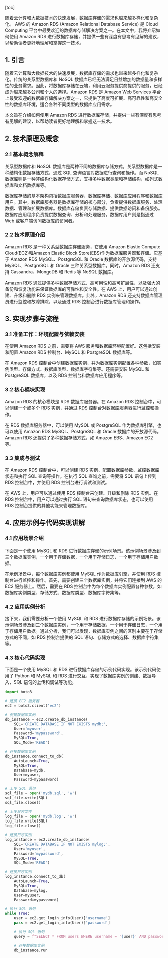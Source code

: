
[toc]                    
                
                
随着云计算和大数据技术的快速发展，数据库存储的需求也越来越多样化和复杂化。 AWS 的 Amazon RDS (Amazon Relational Database Service) 是 Cloud Computing 平台中最受欢迎的数据库存储解决方案之一。在本文中，我将介绍如何使用 Amazon RDS 进行数据库存储，并提供一些有深度有思考有见解的建议，以帮助读者更好地理解和掌握这一技术。

## 1. 引言

随着云计算和大数据技术的快速发展，数据库存储的需求也越来越多样化和复杂化。传统的关系型数据库和 NoSQL 数据库已经无法满足日益增加的数据量和多样性的业务需求。因此，将数据库存储在云端，利用云服务提供商提供的服务，已经成为越来越多公司和个人的选择。Amazon RDS 是 Amazon Web Services 平台上最受欢迎的数据库存储解决方案之一，它提供了高度可扩展、高可靠性和高安全性的数据库环境，适合各种不同类型的数据库应用需求。

本文旨在介绍如何使用 Amazon RDS 进行数据库存储，并提供一些有深度有思考有见解的建议，以帮助读者更好地理解和掌握这一技术。

## 2. 技术原理及概念

### 2.1 基本概念解释

关系型数据库和 NoSQL 数据库是两种不同的数据库存储方式。关系型数据库是一种结构化数据存储方式，通过 SQL 查询语言对数据进行查询和操作。而 NoSQL 数据库则是一种非结构化数据存储方式，支持多种数据类型和存储结构，如列式数据库和文档数据库等。

数据库存储的基本架构包括数据库服务器、数据库存储、数据库应用程序和数据库用户。其中，数据库服务器是数据库存储的核心部分，负责提供数据库服务、处理数据、管理和扩展数据库。数据库存储负责存储数据、提供数据访问和备份服务。数据库应用程序负责提供数据查询、分析和处理服务。数据库用户则是指通过 Web 或客户端访问数据库的访问者。

### 2.2 技术原理介绍

Amazon RDS 是一种关系型数据库存储服务，它使用 Amazon Elastic Compute Cloud(EC2)和Amazon Elastic Block Store(EBS)作为数据库服务器和存储。它基于 Amazon RDS MySQL、PostgreSQL 和 Oracle 数据库的开放源代码，支持 MySQL、PostgreSQL 和 Oracle 三种关系型数据库。同时，Amazon RDS 还支持 Cassandra、MongoDB 和 Redis 等 NoSQL 数据库。

Amazon RDS 通过提供多种数据存储方式、高可用性和高可扩展性、以及强大的备份和恢复功能来保证数据库的可靠性和安全性。在 AWS 上，用户可以通过创建、升级和删除 RDS 实例来管理数据库。此外，Amazon RDS 还支持数据库管理员进行监控和故障排除，以及通过 RDS 控制台进行数据库管理和操作。

## 3. 实现步骤与流程

### 3.1 准备工作：环境配置与依赖安装

在使用 Amazon RDS 之前，需要将 AWS 服务和数据库环境配置好。这包括安装和配置 Amazon RDS 控制台、MySQL 和 PostgreSQL 数据库等。

在 Amazon RDS 控制台中创建数据库实例，并为数据库实例配置各种参数，如实例类型、存储方式、数据库类型、数据库字符集等。还需要安装 MySQL 和 PostgreSQL 数据库，以及 RDS 控制台和数据库应用程序等。

### 3.2 核心模块实现

Amazon RDS 的核心模块是 RDS 数据库服务器。在 Amazon RDS 控制台中，可以创建一个或多个 RDS 实例，并通过 RDS 控制台对数据库服务器进行监控和操作。

在 RDS 数据库服务器中，可以使用 MySQL 或 PostgreSQL 作为数据库引擎，也可以使用 Amazon RDS MySQL、PostgreSQL 和 Oracle 数据库的开放源代码。Amazon RDS 还提供了多种数据存储方式，如  Amazon EBS、Amazon EC2 等。

### 3.3 集成与测试

在 Amazon RDS 控制台中，可以创建 RDS 实例、配置数据库参数、监控数据库状态和执行 SQL 查询等操作。在执行 SQL 查询之前，需要将 SQL 语句上传到 RDS 控制台中，并使用 RDS 控制台进行调试和测试。

在 AWS 上，用户可以通过使用 RDS 控制台来创建、升级和删除 RDS 实例。在 RDS 控制台中，用户可以通过执行 SQL 语句来查询数据库状态，也可以使用 RDS 控制台提供的其他功能来管理数据库。

## 4. 应用示例与代码实现讲解

### 4.1 应用场景介绍

下面是一个使用 MySQL 和 RDS 进行数据库存储的示例场景。该示例场景涉及到三个数据库实例，一个用于存储数据，一个用于存储日志，一个用于存储用户数据。

在示例场景中，每个数据库实例都使用 MySQL 作为数据库引擎，并使用 RDS 控制台进行监控和操作。首先，需要创建三个数据库实例，并将它们连接到 AWS 的 EC2 服务器上。然后，需要在 RDS 控制台中为每个数据库实例配置各种参数，如数据库实例类型、存储方式、数据库类型、数据库字符集等。

### 4.2 应用实例分析

接下来，我们需要分析一个使用 MySQL 和 RDS 进行数据库存储的示例场景。该示例场景涉及到三个数据库实例，一个用于存储数据，一个用于存储日志，一个用于存储用户数据。通过分析，我们可以发现，数据库实例之间的区别主要在于存储方式的不同，如 RDS 控制台提供的 SQL 语句、存储方式的选择、数据库字符集等。

### 4.3 核心代码实现

下面是一个使用 MySQL 和 RDS 进行数据库存储的示例代码实现。该示例代码使用了 Python 和 MySQL 和 RDS 进行交互，实现了数据库实例的创建、数据导入、SQL 语句的上传和调试等功能。

```python
import boto3

# 连接 EC2 服务器
ec2 = boto3.client('ec2')

# 创建数据库实例
db_instance = ec2.create_db_instance(
    SQL='CREATE DATABASE IF NOT EXISTS mydb;',
    User='myuser',
    Password='mypassword',
    MySQL=True,
    SQL_Mode='READ')

# 连接数据库实例
db_instance.connect_to_db(
    AutoLaunch=True,
    MySQL=True,
    Database=mydb,
    User=myuser,
    Password=mypassword)

# 上传 SQL 语句
sql_file = open('mydb.sql', 'w')
sql_file.write(SQL)
sql_file.close()

# 上传日志文件
log_file = open('mydb.log', 'w')
log_file.write(SQL)
log_file.close()

# 连接日志实例
log_instance = ec2.create_db_instance(
    SQL='CREATE DATABASE IF NOT EXISTS mylog;',
    User='myuser',
    Password='mypassword',
    MySQL=True,
    SQL_Mode='READ')

# 连接日志实例
log_instance.connect_to_db(
    AutoLaunch=True,
    MySQL=True,
    Database=mylog,
    User=myuser,
    Password=mypassword)

# 执行 SQL 语句
while True:
    user = ec2.get_login_info(User)['username']
    pass = ec2.get_login_info(User)['password']

    # 执行 SQL 语句
    query = f"SELECT * FROM users WHERE username = '{user}' AND password = '{pass}';"

    # 连接数据库实例
    db_instance.run

